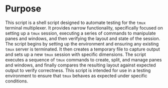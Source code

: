 # Purpose
This script is a shell script designed to automate testing for the `tmux` terminal multiplexer. It provides narrow functionality, specifically focused on setting up a `tmux` session, executing a series of commands to manipulate panes and windows, and then verifying the layout and state of the session. The script begins by setting up the environment and ensuring any existing `tmux` server is terminated. It then creates a temporary file to capture output and sets up a new `tmux` session with specific dimensions. The script executes a sequence of `tmux` commands to create, split, and manage panes and windows, and finally compares the resulting layout against expected output to verify correctness. This script is intended for use in a testing environment to ensure that `tmux` behaves as expected under specific conditions.
